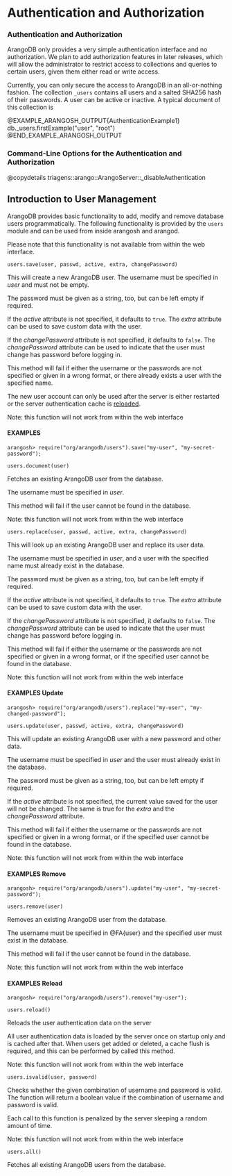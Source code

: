 <a name="authentication_and_authorization"></a>
# Authentication and Authorization

<a name="authentication_and_authorization"></a>
### Authentication and Authorization

ArangoDB only provides a very simple authentication interface and no
authorization. We plan to add authorization features in later releases, which
will allow the administrator to restrict access to collections and queries to
certain users, given them either read or write access.

Currently, you can only secure the access to ArangoDB in an all-or-nothing
fashion. The collection `_users` contains all users and a salted SHA256 hash
of their passwords. A user can be active or inactive. A typical document of this
collection is

@EXAMPLE_ARANGOSH_OUTPUT{AuthenticationExample1}
    db._users.firstExample("user", "root")
@END_EXAMPLE_ARANGOSH_OUTPUT

<a name="command-line_options_for_the_authentication_and_authorization"></a>
### Command-Line Options for the Authentication and Authorization

@copydetails triagens::arango::ArangoServer::_disableAuthentication

<a name="introduction_to_user_management"></a>
## Introduction to User Management

ArangoDB provides basic functionality to add, modify and remove database users
programmatically. The following functionality is provided by the `users` module
and can be used from inside arangosh and arangod.

Please note that this functionality is not available from within the web
interface.

`users.save(user, passwd, active, extra, changePassword)`

This will create a new ArangoDB user. The username must be specified in
*user* and must not be empty.

The password must be given as a string, too, but can be left empty if required.

If the *active* attribute is not specified, it defaults to `true`. The
*extra* attribute can be used to save custom data with the user.

If the *changePassword* attribute is not specified, it defaults to `false`.
The *changePassword* attribute can be used to indicate that the user must
change has password before logging in.

This method will fail if either the username or the passwords are not specified
or given in a wrong format, or there already exists a user with the specified
name.

The new user account can only be used after the server is either restarted or
the server authentication cache is [reloaded](#examples_reload).

Note: this function will not work from within the web interface

<a name="examples"></a>
#### EXAMPLES

    arangosh> require("org/arangodb/users").save("my-user", "my-secret-password");

`users.document(user)`

Fetches an existing ArangoDB user from the database.

The username must be specified in *user*.

This method will fail if the user cannot be found in the database.

Note: this function will not work from within the web interface

`users.replace(user, passwd, active, extra, changePassword)`

This will look up an existing ArangoDB user and replace its user data.

The username must be specified in *user*, and a user with the specified name
must already exist in the database.

The password must be given as a string, too, but can be left empty if required.

If the *active* attribute is not specified, it defaults to `true`.  The
*extra* attribute can be used to save custom data with the user.

If the *changePassword* attribute is not specified, it defaults to `false`.
The *changePassword* attribute can be used to indicate that the user must
change has password before logging in.

This method will fail if either the username or the passwords are not specified
or given in a wrong format, or if the specified user cannot be found in the
database.

Note: this function will not work from within the web interface

<a name="examples_update"></a>
#### EXAMPLES Update

    arangosh> require("org/arangodb/users").replace("my-user", "my-changed-password");

`users.update(user, passwd, active, extra, changePassword)`

This will update an existing ArangoDB user with a new password and other data.

The username must be specified in *user* and the user must already exist in
the database.

The password must be given as a string, too, but can be left empty if required.

If the *active* attribute is not specified, the current value saved for the
user will not be changed. The same is true for the *extra* and the
*changePassword* attribute.

This method will fail if either the username or the passwords are not specified
or given in a wrong format, or if the specified user cannot be found in the
database.

Note: this function will not work from within the web interface

<a name="examples_remove"></a>
#### EXAMPLES Remove

    arangosh> require("org/arangodb/users").update("my-user", "my-secret-password");

`users.remove(user)`

Removes an existing ArangoDB user from the database.

The username must be specified in @FA{user} and the specified user must exist in
the database.

This method will fail if the user cannot be found in the database.

Note: this function will not work from within the web interface

<a name="examples_reload"></a>
#### EXAMPLES Reload

    arangosh> require("org/arangodb/users").remove("my-user");

`users.reload()`

Reloads the user authentication data on the server

All user authentication data is loaded by the server once on startup only and is
cached after that. When users get added or deleted, a cache flush is required,
and this can be performed by called this method.

Note: this function will not work from within the web interface

`users.isvalid(user, password)`

Checks whether the given combination of username and password is valid.  The
function will return a boolean value if the combination of username and password
is valid.

Each call to this function is penalized by the server sleeping a random
amount of time.

Note: this function will not work from within the web interface

`users.all()`

Fetches all existing ArangoDB users from the database.
